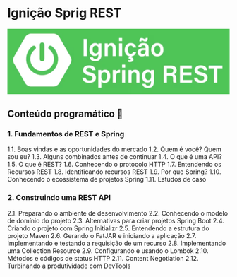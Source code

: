 # Ignição Sprig REST

<p  align="center">
	 <img alt="Proffy" src=".github/spring.png"/>  
</p>

## Conteúdo programático 📖

### 1. Fundamentos de REST e Spring

1.1. Boas vindas e as oportunidades do mercado
1.2. Quem é você? Quem sou eu?
1.3. Alguns combinados antes de continuar
1.4. O que é uma API?
1.5. O que é REST?
1.6. Conhecendo o protocolo HTTP
1.7. Entendendo os Recursos REST
1.8. Identificando recursos REST
1.9. Por que Spring?
1.10. Conhecendo o ecossistema de projetos Spring
1.11. Estudos de caso

### 2. Construindo uma REST API

2.1. Preparando o ambiente de desenvolvimento
2.2. Conhecendo o modelo de domínio do projeto
2.3. Alternativas para criar projetos Spring Boot
2.4. Criando o projeto com Spring Initializr
2.5. Entendendo a estrutura do projeto Maven
2.6. Gerando o FatJAR e iniciando a aplicação
2.7. Implementando e testando a requisição de um recurso
2.8. Implementando uma Collection Resource
2.9. Configurando e usando o Lombok
2.10. Métodos e códigos de status HTTP
2.11. Content Negotiation
2.12. Turbinando a produtividade com DevTools
